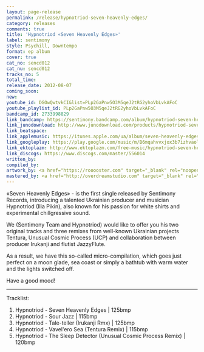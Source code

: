 ```yaml
---
layout: page-release
permalink: /release/hypnotriod-seven-heavenly-edges/
category: releases
comments: true
title: 'Hypnotriod «Seven Heavenly Edges»'
label: sentimony
style: Psychill, Downtempo
format: ep album
cover: true
cat_no: sencd012
cat_nu: sencd012
tracks_no: 5
total_time: 
release_date: 2012-08-07
coming_soon: 
new: 
youtube_id: DGOwQwtvkCI&list=PLp2GaPnw5O3M5qeJ2tRG2yhoVbLvkAFoC
youtube_playlist_id: PLp2GaPnw5O3M5qeJ2tRG2yhoVbLvkAFoC
bandcamp_id: 2733998829
link_bandcamp: https://sentimony.bandcamp.com/album/hypnotriod-seven-heavenly-edges
link_junodownload: http://www.junodownload.com/products/hypnotriod-seven-heavenly-edges/2022833-02
link_beatspace: 
link_applemusic: https://itunes.apple.com/ua/album/seven-heavenly-edges-ep/id1272433925?l=uk
link_googleplay: https://play.google.com/music/m/B6mqahvvxjox3b7izhvaoltnr2e?t=Hypnotriod_Seven_Heavenly_Edges
link_ektoplazm: http://www.ektoplazm.com/free-music/hypnotriod-seven-heavenly-edges
link_discogs: https://www.discogs.com/master/556014
written_by: 
compiled_by: 
artwork_by: <a href="https://rooooster.com" target="_blank" rel="noopener">Anton Pivniuk</a>
mastered_by: <a href="http://overdreamstudio.com" target="_blank" rel="noopener">Makus @ Overdream Studio</a>
---
```


«Seven Heavenly Edges» - is the first single released by Sentimony Records, introducing a talented Ukrainian producer and musician Hypnotriod (Ilia Pikin), also known for his passion for white shirts and experimental chillgressive sound.

We (Sentimony Team and Hypnotriod) would like to offer you his two original tracks and three remixes from well-known Ukrainian projects Tentura, Unusual Cosmic Process (UCP) and collaboration between producer Irukanji and flutist JazzyFlute.

As a result, we have this so-called micro-compilation, which goes just perfect on a moon glade, sea coast or simply a bathtub with warm water and the lights switched off.

Have a good mood!

---
Tracklist:

01. Hypnotriod - Seven Heavenly Edges \| 125bmp
02. Hypnotriod - Sour Jazz \| 115bmp
03. Hypnotriod - Tale-teller (Irukanji Rmx) \| 125bmp
04. Hypnotriod - Vavel'ero Sea (Tentura Remix) \| 115bmp
05. Hypnotriod - The Sleep Detector (Unusual Cosmic Process Remix) \| 120bmp


